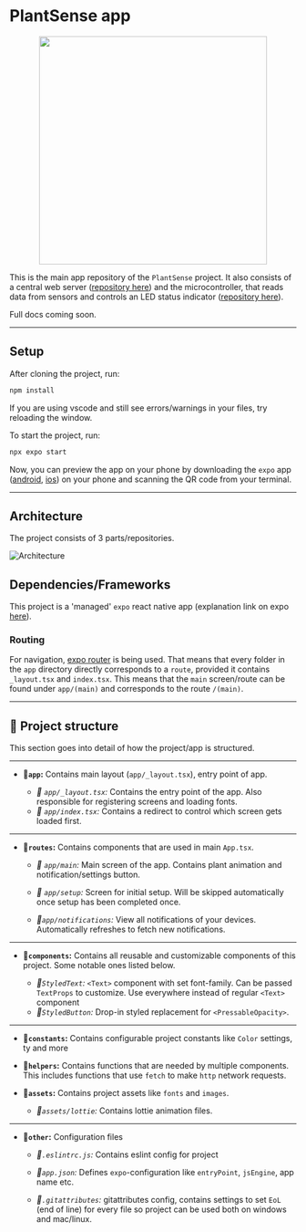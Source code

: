 # PlantSense app

<p align="center">
  <img height=400 src="https://i.imgur.com/2Sudsa8.png">
</p>

This is the main app repository of the `PlantSense` project. It also consists of a central web server ([repository here](https://github.com/benschlegel/PlantSense-webserver)) and the microcontroller, that reads data from sensors and controls an LED status indicator ([repository here](https://github.com/benschlegel/PlantSense-microcontroller)).

Full docs coming soon.

---

## Setup
After cloning the project, run:
```bash
npm install
```
If you are using vscode and still see errors/warnings in your files, try reloading the window.

To start the project, run:
```bash
npx expo start
```
Now, you can preview the app on your phone by downloading the `expo` app ([android](https://play.google.com/store/apps/details?id=host.exp.exponent), [ios](https://apps.apple.com/us/app/expo-go/id982107779)) on your phone and scanning the QR code from your terminal.

---

## Architecture

The project consists of 3 parts/repositories.

![Architecture](https://i.imgur.com/SC9XMWr.png)


## Dependencies/Frameworks

This project is a 'managed' `expo` react native app (explanation link on expo [here](https://expo.dev/)).

### Routing
For navigation, [expo router](https://expo.github.io/router/docs/) is being used. That means that every folder in the `app` directory directly corresponds to a `route`, provided it contains `_layout.tsx` and `index.tsx`. This means that the `main` screen/route can be found under `app/(main)` and corresponds to the route `/(main)`.

---

## 📂 Project structure

This section goes into detail of how the project/app is structured.

---

* **📁`app`:** Contains main layout (`app/_layout.tsx`), entry point of app.

  * *📄 `app/_layout.tsx`:* Contains the entry point of the app. Also responsible for registering screens and loading fonts.
  * *📄 `app/index.tsx`:* Contains a redirect to control which screen gets loaded first.

---

* **📁`routes`:** Contains components that are used in main `App.tsx`.

  * *📁 `app/main`:* Main screen of the app. Contains plant animation and notification/settings button.

  * *📁 `app/setup`:* Screen for initial setup. Will be skipped automatically once setup has been completed once.

  * *📁`app/notifications`:* View all notifications of your devices. Automatically refreshes to fetch new notifications.

---
* **📁`components`:** Contains all reusable and customizable components of this project. Some notable ones listed below.

  * *📄`StyledText`:* `<Text>` component with set font-family. Can be passed `TextProps` to customize. Use everywhere instead of regular `<Text>` component
  * *📄`StyledButton`:* Drop-in styled replacement for `<PressableOpacity>`.

---

* **📁`constants`:** Contains configurable project constants like `Color` settings, ty and more

* **📁`helpers`:** Contains functions that are needed by multiple components. This includes functions that use `fetch` to make `http` network requests.

* **📁`assets`:** Contains project assets like `fonts` and `images`.
  * *📁`assets/lottie`:* Contains lottie animation files.

---
* **📁`other`:** Configuration files

  * *📄`.eslintrc.js`:* Contains eslint config for project

  * *📄`app.json`:* Defines `expo`-configuration like `entryPoint`, `jsEngine`, app name etc.

  * *📄`.gitattributes`:* gitattributes config, contains settings to set `EoL` (end of line) for every file so project can be used both on windows and mac/linux.
